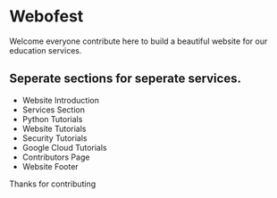 # Webofest
Welcome everyone contribute here to build a beautiful website for our education services.

## Seperate sections for seperate services.
* Website Introduction
* Services Section
* Python Tutorials
* Website Tutorials
* Security Tutorials
* Google Cloud Tutorials
* Contributors Page
* Website Footer

Thanks for contributing 
